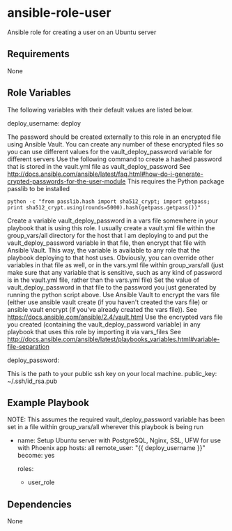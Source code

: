 # ansible-role-user
Ansible role for creating a user on an Ubuntu server

## Requirements

None

## Role Variables

The following variables with their default values are listed below.

  deploy_username: deploy

  The password should be created externally to this role in an encrypted file using Ansible Vault. 
  You can create any number of these encrypted files so you can use different values for the vault_deploy_password variable for different servers
  Use the following command to create a hashed password that is stored in the vault.yml file as vault_deploy_password
  See http://docs.ansible.com/ansible/latest/faq.html#how-do-i-generate-crypted-passwords-for-the-user-module
  This requires the Python package passlib to be installed
  ```
  python -c "from passlib.hash import sha512_crypt; import getpass; print sha512_crypt.using(rounds=5000).hash(getpass.getpass())"
  ```

  Create a variable vault_deploy_password in a vars file somewhere in your playbook that is using this role.
  I usually create a vault.yml file within the group_vars/all directory for the host that I am deploying to and put the vault_deploy_password variable in that file, then encrypt that file with Ansible Vault. This way, the variable is available to any role that the playbook deploying to that host uses. Obviously, you can override other variables in that file as well, or in the vars.yml file within group_vars/all (just make sure that any variable that is sensitive, such as any kind of password is in the vault.yml file, rather than the vars.yml file)
  Set the value of vault_deploy_password in that file to the password you just generated by running the python script above.
  Use Ansible Vault to encrypt the vars file (either use ansible vault create (if you haven't created the vars file) or ansible vault encrypt (if you've already created the vars file)).
  See https://docs.ansible.com/ansible/2.4/vault.html
  Use the encrypted vars file you created (containing the vault_deploy_password variable) in any playbook that uses this role by importing it via vars_files
  See http://docs.ansible.com/ansible/latest/playbooks_variables.html#variable-file-separation

  deploy_password: <stored in vars file as vault_deploy_password>

  This is the path to your public ssh key on your local machine. 
  public_key: ~/.ssh/id_rsa.pub


## Example Playbook
NOTE: This assumes the required vault_deploy_password variable has been set in a file within group_vars/all wherever this playbook is being run

- name: Setup Ubuntu server with PostgreSQL, Nginx, SSL, UFW for use with Phoenix app
  hosts: all
  remote_user: "{{ deploy_username }}"
  become: yes

  roles:
    - user_role

## Dependencies

None